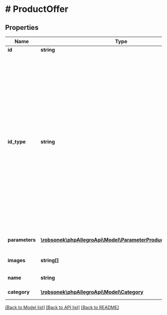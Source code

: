 # # ProductOffer

## Properties

Name | Type | Description | Notes
------------ | ------------- | ------------- | -------------
**id** | **string** | Product id. | [optional]
**id_type** | **string** | Type of id. This field is optional. It helps in finding products more accurately. If an idType is not set, a given id is understood as a product&#39;s id.  - &#x60;GTIN&#x60; - restricts the search filtering to GTINs (Global Trade Item Number), e.g. EAN, ISBN, UPC.  - &#x60;MPN&#x60; - restricts the search filtering to MPNs (Manufacturer Part Number). | [optional]
**parameters** | [**\robsonek\phpAllegroApi\Model\ParameterProductOfferRequest[]**](ParameterProductOfferRequest.md) | List of product parameters. | [optional]
**images** | **string[]** | List of product images. | [optional]
**name** | **string** | Product name. | [optional]
**category** | [**\robsonek\phpAllegroApi\Model\Category**](Category.md) | Product category | [optional]

[[Back to Model list]](../../README.md#models) [[Back to API list]](../../README.md#endpoints) [[Back to README]](../../README.md)
